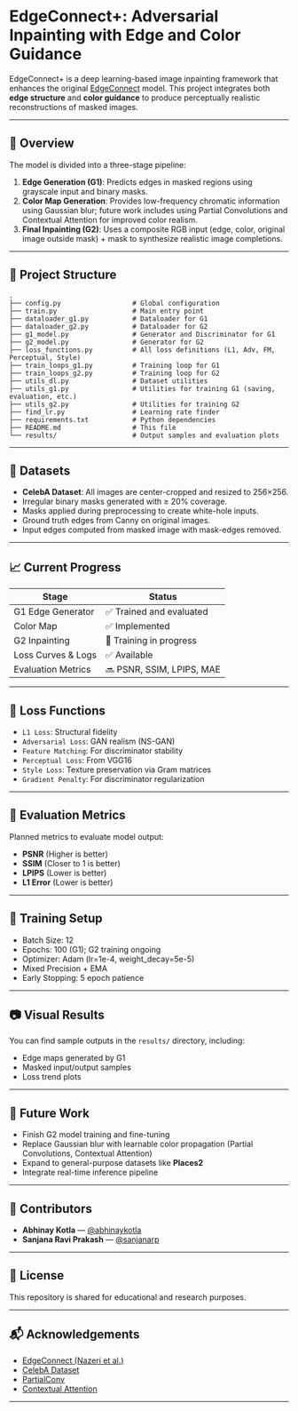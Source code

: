 
# EdgeConnect+: Adversarial Inpainting with Edge and Color Guidance

EdgeConnect+ is a deep learning-based image inpainting framework that enhances the original [EdgeConnect](https://arxiv.org/abs/1901.00212) model. This project integrates both **edge structure** and **color guidance** to produce perceptually realistic reconstructions of masked images.

---

## 🧠 Overview

The model is divided into a three-stage pipeline:

1. **Edge Generation (G1)**: Predicts edges in masked regions using grayscale input and binary masks.
2. **Color Map Generation**: Provides low-frequency chromatic information using Gaussian blur; future work includes using Partial Convolutions and Contextual Attention for improved color realism.
3. **Final Inpainting (G2)**: Uses a composite RGB input (edge, color, original image outside mask) + mask to synthesize realistic image completions.

---

## 📁 Project Structure

```
.
├── config.py                  # Global configuration
├── train.py                   # Main entry point
├── dataloader_g1.py           # Dataloader for G1
├── dataloader_g2.py           # Dataloader for G2
├── g1_model.py                # Generator and Discriminator for G1
├── g2_model.py                # Generator for G2
├── loss_functions.py          # All loss definitions (L1, Adv, FM, Perceptual, Style)
├── train_loops_g1.py          # Training loop for G1
├── train_loops_g2.py          # Training loop for G2
├── utils_dl.py                # Dataset utilities
├── utils_g1.py                # Utilities for training G1 (saving, evaluation, etc.)
├── utils_g2.py                # Utilities for training G2
├── find_lr.py                 # Learning rate finder
├── requirements.txt           # Python dependencies
├── README.md                  # This file
└── results/                   # Output samples and evaluation plots
```

---

## 🧪 Datasets

- **CelebA Dataset**: All images are center-cropped and resized to 256×256.
- Irregular binary masks generated with ≥ 20% coverage.
- Masks applied during preprocessing to create white-hole inputs.
- Ground truth edges from Canny on original images.
- Input edges computed from masked image with mask-edges removed.

---

## 📈 Current Progress

| Stage | Status |
|-------|--------|
| G1 Edge Generator | ✅ Trained and evaluated |
| Color Map | ✅ Implemented |
| G2 Inpainting | 🚧 Training in progress |
| Loss Curves & Logs | ✅ Available |
| Evaluation Metrics | 🔜 PSNR, SSIM, LPIPS, MAE |

---

## 🧾 Loss Functions

- `L1 Loss`: Structural fidelity
- `Adversarial Loss`: GAN realism (NS-GAN)
- `Feature Matching`: For discriminator stability
- `Perceptual Loss`: From VGG16
- `Style Loss`: Texture preservation via Gram matrices
- `Gradient Penalty`: For discriminator regularization

---

## 🧪 Evaluation Metrics

Planned metrics to evaluate model output:
- **PSNR** (Higher is better)
- **SSIM** (Closer to 1 is better)
- **LPIPS** (Lower is better)
- **L1 Error** (Lower is better)

---

## 🚀 Training Setup

- Batch Size: 12
- Epochs: 100 (G1); G2 training ongoing
- Optimizer: Adam (lr=1e-4, weight_decay=5e-5)
- Mixed Precision + EMA
- Early Stopping: 5 epoch patience

---

## 📷 Visual Results

You can find sample outputs in the `results/` directory, including:
- Edge maps generated by G1
- Masked input/output samples
- Loss trend plots

---

## 🔭 Future Work

- Finish G2 model training and fine-tuning
- Replace Gaussian blur with learnable color propagation (Partial Convolutions, Contextual Attention)
- Expand to general-purpose datasets like **Places2**
- Integrate real-time inference pipeline

---

## 🤝 Contributors

- **Abhinay Kotla** — [@abhinaykotla](https://github.com/Abhinaykotla)  
- **Sanjana Ravi Prakash** — [@sanjanarp](https://github.com/sanjanarp)

---

## 📄 License

This repository is shared for educational and research purposes.

---

## 📬 Acknowledgements

- [EdgeConnect (Nazeri et al.)](https://arxiv.org/abs/1901.00212)
- [CelebA Dataset](http://mmlab.ie.cuhk.edu.hk/projects/CelebA.html)
- [PartialConv](https://arxiv.org/abs/1804.07723)
- [Contextual Attention](https://arxiv.org/abs/1801.07892)

---
